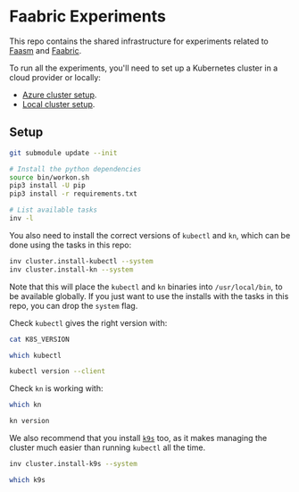 # Faabric Experiments

This repo contains the shared infrastructure for experiments related to
[Faasm](http://github.com/faasm/faasm) and
[Faabric](https://github.com/faasm/faabric).

To run all the experiments, you'll need to set up a Kubernetes cluster in a
cloud provider or locally:

- [Azure cluster setup](docs/azure.md).
- [Local cluster setup](docs/local.md).

## Setup

```bash
git submodule update --init

# Install the python dependencies
source bin/workon.sh
pip3 install -U pip
pip3 install -r requirements.txt

# List available tasks
inv -l
```

You also need to install the correct versions of `kubectl` and `kn`, which can
be done using the tasks in this repo:

```bash
inv cluster.install-kubectl --system
inv cluster.install-kn --system
```

Note that this will place the `kubectl` and `kn` binaries into `/usr/local/bin`,
to be available globally. If you just want to use the installs with the tasks in
this repo, you can drop the `system` flag.

Check `kubectl` gives the right version with:

```bash
cat K8S_VERSION

which kubectl

kubectl version --client
```

Check `kn` is working with:

```bash
which kn

kn version
```

We also recommend that you install [`k9s`](https://github.com/derailed/k9s) too,
as it makes managing the cluster much easier than running `kubectl` all the
time.

```bash
inv cluster.install-k9s --system

which k9s
```
